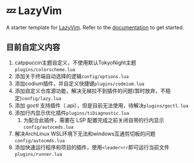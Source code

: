 # 💤 LazyVim

A starter template for [LazyVim](https://github.com/LazyVim/LazyVim).
Refer to the [documentation](https://lazyvim.github.io/installation) to get started.

## 目前自定义内容

1. catppuccin主题自定义，不使用默认TokyoNight主题`plugins/colorscheme.lua`
2. 添加关于终端自动选择的逻辑`config/options.lua`
3. 添加codium插件，并自定义快捷键`plugins/codeium.lua`
4. 添加自定义仓库源功能，解决无梯拉不到插件的问题(暂时放弃，不稳定)`config/lazy.lua`
5. 添加 goctl 支持插件（.api），但是目前无法使用，待解决`plugins/goctl.lua`
6. 添加行内显示优化插件`plugins/tiDiagnostic.lua`
   1. 为配合此插件，需要在 LSP 配置完成之前关闭自带的行内显示`config/autocmds.lua`
7. 解决ArchLinux WSL环境下无法和windows互通剪切板的问题`config/autocmds.lua`
8. 添加快速运行程序和项目的插件，使用`<leader>rr`即可运行当前文件`plugins/runner.lua`
